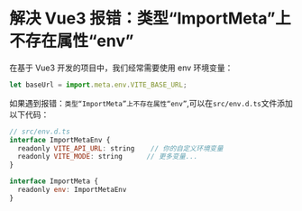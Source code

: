 # 解决 Vue3 报错：类型“ImportMeta”上不存在属性“env”

在基于 Vue3 开发的项目中，我们经常需要使用 env 环境变量：

```javascript
let baseUrl = import.meta.env.VITE_BASE_URL;
```

如果遇到报错：`类型“ImportMeta”上不存在属性“env”`,可以在`src/env.d.ts`文件添加以下代码：

```javascript
// src/env.d.ts
interface ImportMetaEnv {
  readonly VITE_API_URL: string    // 你的自定义环境变量
  readonly VITE_MODE: string      // 更多变量...
}

interface ImportMeta {
  readonly env: ImportMetaEnv
}
```

